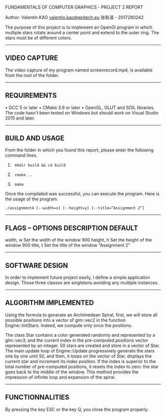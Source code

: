 FUNDAMENTALS OF COMPUTER GRAPHICS -  PROJECT 2 REPORT

Author: Valentin KAO <valentin.kao@epitech.eu>
		张有请 - 2017280242
		
The purpose of this project is to implement an OpenGl program in which
multiple stars rotate around a center point and extend to the outer ring.
The stars must be of different colors.

---------------------------------------------------------------------------
VIDEO CAPTURE
---------------------------------------------------------------------------

The video capture of my program named screenrecord.mp4, is available from
the root of the folder.

---------------------------------------------------------------------------
REQUIREMENTS
---------------------------------------------------------------------------
•	GCC 5 or later
•	CMake 3.9 or later
•	OpenGL, GLUT and SOIL libraries.
The code hasn't been tested on Windows but should work on Visual Studio
2015 and later.

---------------------------------------------------------------------------
BUILD AND USAGE
---------------------------------------------------------------------------
From the folder in which you found this report, please enter the following
command lines.
1.		mkdir build && cd build
2.		cmake ..
3.		make

Once the compilated was successful, you can execute the program. 
Here is the usage of the program.

	./assignment4 [--width=x] [--height=y] [--title=”Assignment 2”]
	
---------------------------------------------------------------------------
FLAGS – OPTIONS	DESCRIPTION	DEFAULT
---------------------------------------------------------------------------
width, w	Set the width of the window	900
height, h	Set the height of the window	900
title, t	Set the title of the window	“Assignment 2”


---------------------------------------------------------------------------
SOFTWARE DESIGN
---------------------------------------------------------------------------
In order to implement future project easily, I define a simple application
design. Those three classes are singletons avoiding any multiple instances.

---------------------------------------------------------------------------
ALGORITHM IMPLEMENTED
---------------------------------------------------------------------------
Using the formula to generate an Archimedean Spiral, first, we will store 
all possible positions into a vector of glm::vec2 in the function 
Engine::InitStars. Indeed, we compute only once the positions.

The class Star contains a color generated randomly and represented by a 
glm::vec3; and the current index in the pre-computed positions vector 
represented by an integer. 50 stars are created and store in a vector of 
Star. The main update loop of Engine::Update progressively generate the
stars one by one until 50, and then, it loops on the vector of Star, displays
the current star and increment its index position. If the index is superior
to the total number of pre-computed positions, it resets the index to zero:
the star goes back to the middle of the window.
This method provides the impression of infinite loop and expansion of the spiral.

---------------------------------------------------------------------------
FUNCTIONNALITIES
---------------------------------------------------------------------------
By pressing the key ESC or the key Q, you close the program properly.
